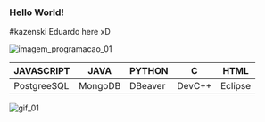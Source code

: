 ### Hello World!
#kazenski Eduardo here xD

![imagem_programacao_01](https://user-images.githubusercontent.com/56809101/116170364-08c45580-a6dd-11eb-9f0c-2ce66ad364be.jpeg)


| JAVASCRIPT | JAVA | PYTHON | C | HTML |
| ------------ | ------------- | ------------- | ------------- | ------------- |
| PostgreeSQL | MongoDB | DBeaver | DevC++ | Eclipse |

![gif_01](https://user-images.githubusercontent.com/56809101/116170468-46c17980-a6dd-11eb-8dfa-512899dac280.gif)
<!--
**kazenski-dev/kazenski-dev** is a ✨ _special_ ✨ repository because its `README.md` (this file) appears on your GitHub profile.

Here are some ideas to get you started:

- 🔭 I’m currently working on ...
- 🌱 I’m currently learning ...
- 👯 I’m looking to collaborate on ...
- 🤔 I’m looking for help with ...
- 💬 Ask me about ...
- 📫 How to reach me: ...
- 😄 Pronouns: ...
- ⚡ Fun fact: ...
-->

